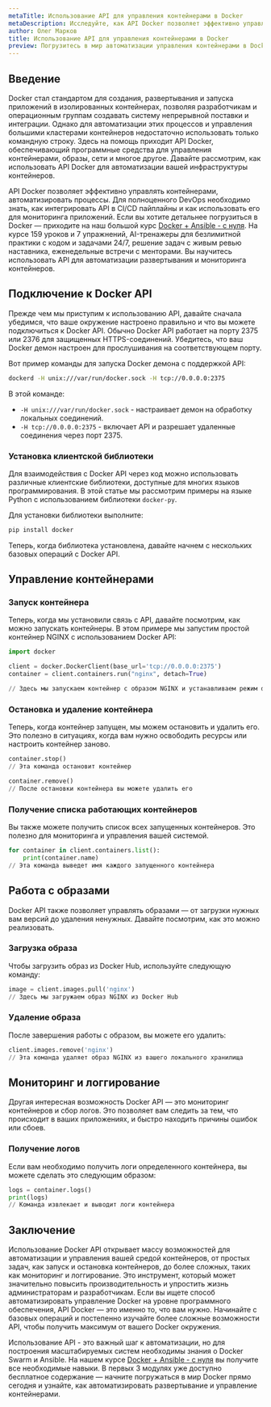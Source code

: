 ```yaml
---
metaTitle: Использование API для управления контейнерами в Docker
metaDescription: Исследуйте, как API Docker позволяет эффективно управлять контейнерами автоматизируя процессы развертывания и мониторинга. Узнайте о методах запуска остановки и управления контейнерами с примерами кода.
author: Олег Марков
title: Использование API для управления контейнерами в Docker
preview: Погрузитесь в мир автоматизации управления контейнерами в Docker с помощью API. Познайте методы упрощения развертывания и мониторинга.
---
```


## Введение

Docker стал стандартом для создания, развертывания и запуска приложений в изолированных контейнерах, позволяя разработчикам и операционным группам создавать систему непрерывной поставки и интеграции. Однако для автоматизации этих процессов и управления большими кластерами контейнеров недостаточно использовать только командную строку. Здесь на помощь приходит API Docker, обеспечивающий программные средства для управления контейнерами, образы, сети и многое другое. Давайте рассмотрим, как использовать API Docker для автоматизации вашей инфраструктуры контейнеров.

API Docker позволяет эффективно управлять контейнерами, автоматизировать процессы. Для полноценного DevOps необходимо знать, как интегрировать API в CI/CD пайплайны и как использовать его для мониторинга приложений. Если вы хотите детальнее погрузиться в Docker — приходите на наш большой курс [Docker + Ansible - с нуля](https://purpleschool.ru/course/docker). На курсе 159 уроков и 7 упражнений, AI-тренажеры для безлимитной практики с кодом и задачами 24/7, решение задач с живым ревью наставника, еженедельные встречи с менторами. Вы научитесь использовать API для автоматизации развертывания и мониторинга контейнеров.

## Подключение к Docker API

Прежде чем мы приступим к использованию API, давайте сначала убедимся, что ваше окружение настроено правильно и что вы можете подключиться к Docker API. Обычно Docker API работает на порту 2375 или 2376 для защищенных HTTPS-соединений. Убедитесь, что ваш Docker демон настроен для прослушивания на соответствующем порту.

Вот пример команды для запуска Docker демона с поддержкой API:

```bash
dockerd -H unix:///var/run/docker.sock -H tcp://0.0.0.0:2375
```

В этой команде:
- `-H unix:///var/run/docker.sock` - настраивает демон на обработку локальных соединений.
- `-H tcp://0.0.0.0:2375` - включает API и разрешает удаленные соединения через порт 2375.

### Установка клиентской библиотеки

Для взаимодействия с Docker API через код можно использовать различные клиентские библиотеки, доступные для многих языков программирования. В этой статье мы рассмотрим примеры на языке Python с использованием библиотеки `docker-py`.

Для установки библиотеки выполните:

```bash
pip install docker
```

Теперь, когда библиотека установлена, давайте начнем с нескольких базовых операций с Docker API.

## Управление контейнерами

### Запуск контейнера

Теперь, когда мы установили связь с API, давайте посмотрим, как можно запускать контейнеры. В этом примере мы запустим простой контейнер NGINX с использованием Docker API:

```python
import docker

client = docker.DockerClient(base_url='tcp://0.0.0.0:2375')
container = client.containers.run("nginx", detach=True)

// Здесь мы запускаем контейнер с образом NGINX и устанавливаем режим detach, чтобы он работал в фоновом режиме
```

### Остановка и удаление контейнера

Теперь, когда контейнер запущен, мы можем остановить и удалить его. Это полезно в ситуациях, когда вам нужно освободить ресурсы или настроить контейнер заново.

```python
container.stop()
// Эта команда остановит контейнер

container.remove()
// После остановки контейнера вы можете удалить его
```

### Получение списка работающих контейнеров

Вы также можете получить список всех запущенных контейнеров. Это полезно для мониторинга и управления вашей системой.

```python
for container in client.containers.list():
    print(container.name)
// Эта команда выведет имя каждого запущенного контейнера
```

## Работа с образами

Docker API также позволяет управлять образами — от загрузки нужных вам версий до удаления ненужных. Давайте посмотрим, как это можно реализовать.

### Загрузка образа

Чтобы загрузить образ из Docker Hub, используйте следующую команду:

```python
image = client.images.pull('nginx')
// Здесь мы загружаем образ NGINX из Docker Hub
```

### Удаление образа

После завершения работы с образом, вы можете его удалить:

```python
client.images.remove('nginx')
// Эта команда удаляет образ NGINX из вашего локального хранилища
```

## Мониторинг и логгирование

Другая интересная возможность Docker API — это мониторинг контейнеров и сбор логов. Это позволяет вам следить за тем, что происходит в ваших приложениях, и быстро находить причины ошибок или сбоев.

### Получение логов

Если вам необходимо получить логи определенного контейнера, вы можете сделать это следующим образом:

```python
logs = container.logs()
print(logs)
// Команда извлекает и выводит логи контейнера
```

## Заключение

Использование Docker API открывает массу возможностей для автоматизации и управления вашей средой контейнеров, от простых задач, как запуск и остановка контейнеров, до более сложных, таких как мониторинг и логгирование. Это инструмент, который может значительно повысить производительность и упростить жизнь администраторам и разработчикам. Если вы ищете способ автоматизировать управление Docker на уровне программного обеспечения, API Docker — это именно то, что вам нужно. Начинайте с базовых операций и постепенно изучайте более сложные возможности API, чтобы получить максимум от вашего Docker окружения.

Использование API - это важный шаг к автоматизации, но для построения масштабируемых систем необходимы знания о Docker Swarm и Ansible. На нашем курсе [Docker + Ansible - с нуля](https://purpleschool.ru/course/docker) вы получите все необходимые навыки. В первых 3 модулях уже доступно бесплатное содержание — начните погружаться в мир Docker прямо сегодня и узнайте, как автоматизировать развертывание и управление контейнерами.
